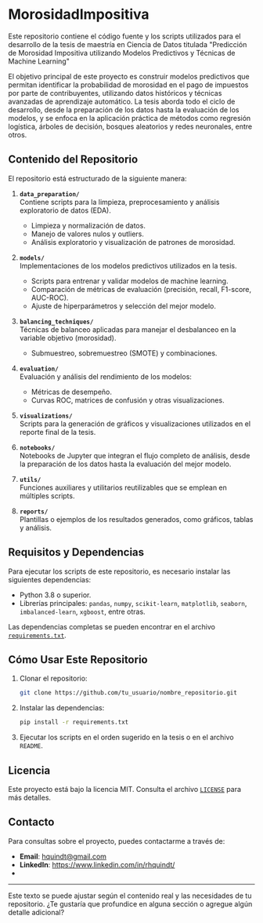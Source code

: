 # MorosidadImpositiva
Este repositorio contiene el código fuente y los scripts utilizados para el desarrollo de la tesis de maestría en Ciencia de Datos titulada "Predicción de Morosidad Impositiva utilizando Modelos Predictivos y Técnicas de Machine Learning" 

El objetivo principal de este proyecto es construir modelos predictivos que permitan identificar la probabilidad de morosidad en el pago de impuestos por parte de contribuyentes, utilizando datos históricos y técnicas avanzadas de aprendizaje automático. La tesis aborda todo el ciclo de desarrollo, desde la preparación de los datos hasta la evaluación de los modelos, y se enfoca en la aplicación práctica de métodos como regresión logística, árboles de decisión, bosques aleatorios y redes neuronales, entre otros.


## Contenido del Repositorio

El repositorio está estructurado de la siguiente manera:

1. **`data_preparation/`**  
   Contiene scripts para la limpieza, preprocesamiento y análisis exploratorio de datos (EDA).  
   - Limpieza y normalización de datos.  
   - Manejo de valores nulos y outliers.  
   - Análisis exploratorio y visualización de patrones de morosidad.

2. **`models/`**  
   Implementaciones de los modelos predictivos utilizados en la tesis.  
   - Scripts para entrenar y validar modelos de machine learning.  
   - Comparación de métricas de evaluación (precisión, recall, F1-score, AUC-ROC).  
   - Ajuste de hiperparámetros y selección del mejor modelo.

3. **`balancing_techniques/`**  
   Técnicas de balanceo aplicadas para manejar el desbalanceo en la variable objetivo (morosidad).  
   - Submuestreo, sobremuestreo (SMOTE) y combinaciones.  

4. **`evaluation/`**  
   Evaluación y análisis del rendimiento de los modelos:  
   - Métricas de desempeño.  
   - Curvas ROC, matrices de confusión y otras visualizaciones.  

5. **`visualizations/`**  
   Scripts para la generación de gráficos y visualizaciones utilizados en el reporte final de la tesis.  

6. **`notebooks/`**  
   Notebooks de Jupyter que integran el flujo completo de análisis, desde la preparación de los datos hasta la evaluación del mejor modelo.

7. **`utils/`**  
   Funciones auxiliares y utilitarios reutilizables que se emplean en múltiples scripts.

8. **`reports/`**  
   Plantillas o ejemplos de los resultados generados, como gráficos, tablas y análisis.

## Requisitos y Dependencias

Para ejecutar los scripts de este repositorio, es necesario instalar las siguientes dependencias:

- Python 3.8 o superior.  
- Librerías principales: `pandas`, `numpy`, `scikit-learn`, `matplotlib`, `seaborn`, `imbalanced-learn`, `xgboost`, entre otras.  

Las dependencias completas se pueden encontrar en el archivo [`requirements.txt`](requirements.txt).

## Cómo Usar Este Repositorio

1. Clonar el repositorio:  
   ```bash
   git clone https://github.com/tu_usuario/nombre_repositorio.git
   ```

2. Instalar las dependencias:  
   ```bash
   pip install -r requirements.txt
   ```

3. Ejecutar los scripts en el orden sugerido en la tesis o en el archivo `README`.

## Licencia

Este proyecto está bajo la licencia MIT. Consulta el archivo [`LICENSE`](LICENSE) para más detalles.

## Contacto

Para consultas sobre el proyecto, puedes contactarme a través de:  
- **Email**: hquindt@gmail.com  
- **LinkedIn**: https://www.linkedin.com/in/rhquindt/
- 

---

Este texto se puede ajustar según el contenido real y las necesidades de tu repositorio. ¿Te gustaría que profundice en alguna sección o agregue algún detalle adicional?
